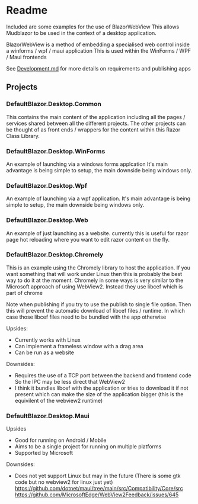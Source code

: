 # Readme

Included are some examples for the use of BlazorWebView
This allows Mudblazor to be used in the context of a desktop application.

BlazorWebView is a method of embedding a specialised web control inside a winforms / wpf / maui application
This is used within the WinForms / WPF / Maui frontends

See [Development.md](./Development.md) for more details on requirements and publishing apps


## Projects

### DefaultBlazor.Desktop.Common

This contains the main content of the application including all the pages / services shared between all the different projects.
The other projects can be thought of as front ends / wrappers for the content within this Razor Class Library.

### DefaultBlazor.Desktop.WinForms

An example of launching via a windows forms applcation
It's main advantage is being simple to setup, the main downside being windows only.

### DefaultBlazor.Desktop.Wpf

An example of launching via a wpf application.
It's main advantage is being simple to setup, the main downside being windows only.

### DefaultBlazor.Desktop.Web

An example of just launching as a website.
currently this is useful for razor page hot reloading where you want to edit razor content on the fly.

### DefaultBlazor.Desktop.Chromely

This is an example using the Chromely library to host the application.
If you want something that will work under Linux then this is probably the best way to do it at the moment.
Chromely in some ways is very similar to the Microsoft approach of using WebView2.
Instead they use libcef which is part of chrome

Note when publishing if you try to use the publish to single file option.
Then this will prevent the automatic download of libcef files / runtime.
In which case those libcef files need to be bundled with the app otherwise

Upsides:

  * Currently works with Linux
  * Can implement a frameless window with a drag area
  * Can be run as a website

Downsides:

  * Requires the use of a TCP port between the backend and frontend code
    So the IPC may be less direct that WebView2
  * I think it bundles libcef with the application or tries to download it if not present
    which can make the size of the application bigger (this is the equivilent of the webview2 runtime)


### DefaultBlazor.Desktop.Maui

Upsides

  * Good for running on Android / Mobile
  * Aims to be a single project for running on multiple platforms
  * Supported by Microsoft

Downsides:

  * Does not yet support Linux but may in the future
    (There is some gtk code but no webview2 for linux just yet)
    https://github.com/dotnet/maui/tree/main/src/Compatibility/Core/src
    https://github.com/MicrosoftEdge/WebView2Feedback/issues/645
